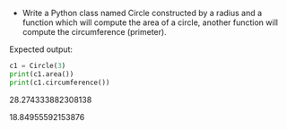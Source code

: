 * Write a Python class named Circle constructed by a radius and a function which will compute the area of a circle, another function will compute the circumference (primeter).

Expected output:

```py
c1 = Circle(3)
print(c1.area())
print(c1.circumference())
```
28.274333882308138

18.84955592153876